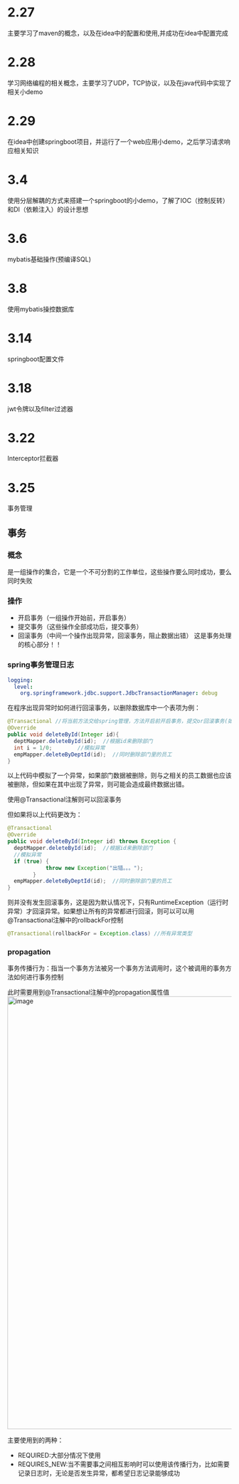 # 2.27
主要学习了maven的概念，以及在idea中的配置和使用,并成功在idea中配置完成

# 2.28
学习网络编程的相关概念，主要学习了UDP，TCP协议，以及在java代码中实现了相关小demo

# 2.29
在idea中创建springboot项目，并运行了一个web应用小demo，之后学习请求响应相关知识

# 3.4
使用分层解耦的方式来搭建一个springboot的小demo，了解了IOC（控制反转）和DI（依赖注入）的设计思想

# 3.6 
mybatis基础操作(预编译SQL)

# 3.8
使用mybatis操控数据库

# 3.14
springboot配置文件

# 3.18
jwt令牌以及filter过滤器

# 3.22
Interceptor拦截器

# 3.25
事务管理

## 事务
### 概念
是一组操作的集合，它是一个不可分割的工作单位，这些操作要么同时成功，要么同时失败
### 操作
* 开启事务（一组操作开始前，开启事务）
* 提交事务（这些操作全部成功后，提交事务）
* 回滚事务（中间一个操作出现异常，回滚事务，阻止数据出错） 这是事务处理的核心部分！！

### spring事务管理日志
```.yml
logging:
  level:
    org.springframework.jdbc.support.JdbcTransactionManager: debug
```
在程序出现异常时如何进行回滚事务，以删除数据库中一个表项为例：
```java
@Transactional //将当前方法交给spring管理，方法开启前开启事务，提交or回滚事务(如果异常的话)
@Override
public void deleteById(Integer id){
  deptMapper.deleteById(id);  //根据id来删除部门
  int i = 1/0;        //模拟异常
  empMapper.deleteByDeptId(id);  //同时删除部门里的员工
}
```
以上代码中模拟了一个异常，如果部门数据被删除，则与之相关的员工数据也应该被删除，但如果在其中出现了异常，则可能会造成最终数据出错。

使用@Transactional注解则可以回滚事务

但如果将以上代码更改为：
```java
@Transactional
@Override
public void deleteById(Integer id) throws Exception {
  deptMapper.deleteById(id);  //根据id来删除部门
  //模拟异常
  if (true) {
            throw new Exception("出错。。。");
        }
  empMapper.deleteByDeptId(id);  //同时删除部门里的员工
}
```
则并没有发生回滚事务，这是因为默认情况下，只有RuntimeException（运行时异常）才回滚异常。如果想让所有的异常都进行回滚，则可以可以用@Transactional注解中的rollbackFor控制
```java
@Transactional(rollbackFor = Exception.class) //所有异常类型
```

### propagation
事务传播行为：指当一个事务方法被另一个事务方法调用时，这个被调用的事务方法如何进行事务控制

此时需要用到@Transactional注解中的propagation属性值
<img width="972" alt="image" src="https://github.com/wufeng10010/jinqiao_log/assets/131955051/4f1b164f-befe-4e50-bd31-090d49663040">

主要使用到的两种：
* REQUIRED:大部分情况下使用
* REQUIRES_NEW:当不需要事之间相互影响时可以使用该传播行为，比如需要记录日志时，无论是否发生异常，都希望日志记录能够成功

